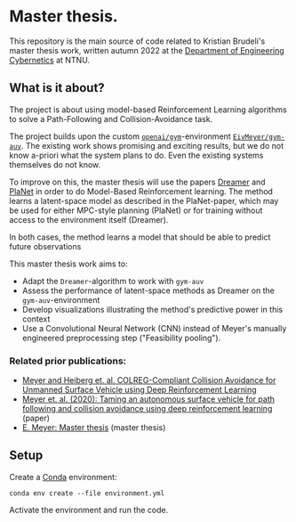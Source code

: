 # Master thesis.

This repository is the main source of code related to Kristian Brudeli's master thesis work, written autumn 2022 at the [Department of Engineering Cybernetics](https://www.ntnu.edu/itk) at NTNU.

## What is it about?

The project is about using model-based Reinforcement Learning algorithms to solve a Path-Following and Collision-Avoidance task. 

The project builds upon the custom [`openai/gym`](https://github.com/openai/gym)-environment [`EivMeyer/gym-auv`](https://github.com/EivMeyer/gym-auv). The existing work shows promising and exciting results, but we do not know a-priori what the system plans to do. Even the existing systems themselves do not know.

To improve on this, the master thesis will use the papers [Dreamer](https://danijar.com/project/dreamer/) and [PlaNet](https://danijar.com/project/planet/) in order to do Model-Based Reinforcement learning. The method learns a latent-space model as described in the PlaNet-paper, which may be used for either MPC-style planning (PlaNet) or for training without access to the environment itself (Dreamer).

In both cases, the method learns a model that should be able to predict future observations

This master thesis work aims to:
- Adapt the `Dreamer`-algorithm to work with `gym-auv`
- Assess the performance of latent-space methods as Dreamer on the `gym-auv`-environment
- Develop visualizations illustrating the method's predictive power in this context
- Use a Convolutional Neural Network (CNN) instead of Meyer's manually engineered preprocessing step ("Feasibility pooling"). 

### Related prior publications:
- [Meyer and Heiberg et. al. COLREG-Compliant Collision Avoidance for Unmanned Surface Vehicle using Deep Reinforcement Learning](https://ntnuopen.ntnu.no/ntnu-xmlui/handle/11250/2773871)
- [Meyer et. al. (2020): Taming an autonomous surface vehicle for path following and collision avoidance using deep reinforcement learning](https://ntnuopen.ntnu.no/ntnu-xmlui/handle/11250/2723515) (paper)
- [E. Meyer: Master thesis](https://ntnuopen.ntnu.no/ntnu-xmlui/handle/11250/2780874) (master thesis)


## Setup

Create a [Conda](https://docs.conda.io/en/latest/) environment:
```
conda env create --file environment.yml
```
Activate the environment and run the code.



